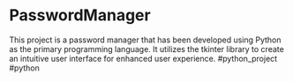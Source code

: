 # PasswordManager
This project is a password manager that has been developed using Python as the primary programming language. It utilizes the tkinter library to create an intuitive user interface for enhanced user experience. #python_project #python

